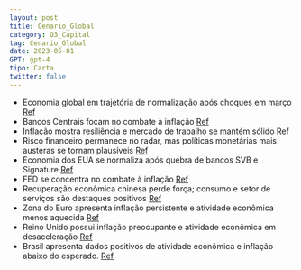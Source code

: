 ```yaml
---
layout: post
title: Cenario_Global
category: O3_Capital
tag: Cenario_Global
date: 2023-05-01
GPT: gpt-4
tipo: Carta
twitter: false
---
```


- Economia global em trajetória de normalização após choques em março
<a href="#" onclick="search_on_pdf('Cenário Macroeconômico A economia global, após os choques de riscos financeiros que se apresentaram')">Ref</a>
- Bancos Centrais focam no combate à inflação
<a href="#" onclick="search_on_pdf('ambiente, os Bancos Centrais passaram a concentrar-se mais no combate àinflação, levando os mercado')">Ref</a>
- Inflação mostra resiliência e mercado de trabalho se mantém sólido
<a href="#" onclick="search_on_pdf('A inflação permaneceu dando indícios de resiliência, assim como o mercado detrabalho, em diversas p')">Ref</a>
- Risco financeiro permanece no radar, mas políticas monetárias mais austeras se tornam plausíveis
<a href="#" onclick="search_on_pdf('permanece no radar, mas políticas monetárias mais austeras passaram a serplausíveis.Estados Unidos')">Ref</a>
- Economia dos EUA se normaliza após quebra de bancos SVB e Signature
<a href="#" onclick="search_on_pdf('Cenário Macroeconômico A economia global, após os choques de riscos financeiros que se apresentaram')">Ref</a>
- FED se concentra no combate à inflação
<a href="#" onclick="search_on_pdf('ambiente, os Bancos Centrais passaram a concentrar-se mais no combate àinflação, levando os mercado')">Ref</a>
- Recuperação econômica chinesa perde força; consumo e setor de serviços são destaques positivos
<a href="#" onclick="search_on_pdf('fraquezas em quase todos os setores da economia, mesmo com efeito basefavorável devido à comparação')">Ref</a>
- Zona do Euro apresenta inflação persistente e atividade econômica menos aquecida
<a href="#" onclick="search_on_pdf('porém obviamente com assimetria para números piores. Inflação deve seguircontida na nossa visão, e ')">Ref</a>
- Reino Unido possui inflação preocupante e atividade econômica em desaceleração
<a href="#" onclick="search_on_pdf('O cenário de inflação do Reino Unido, considerando os países desenvolvidos,segue como um dos mais p')">Ref</a>
- Brasil apresenta dados positivos de atividade econômica e inflação abaixo do esperado.
<a href="#" onclick="search_on_pdf('BrasilOs dados divulgados ao longo do mês foram muito positivos para a economiabrasileira,tantop')">Ref</a>
